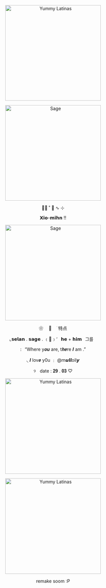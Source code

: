 </p>
<p align="center">
   <img width="300" src="https://64.media.tumblr.com/eacf1393e4dead13b7d8bd2288d6f68b/ff372627e89e0a4a-5b/s400x600/ccf4b40948ec8a7e17849de19b65e6231d2685a4.pnj" alt="Yummy Latinas">
<p align="center">
   <img width="300" src="https://64.media.tumblr.com/84e161a71c56df71ffe9cdc90e38f7d2/ff372627e89e0a4a-43/s1280x1920/de73ac853ff17f03ca69b3408e60572ab66bd9c4.pnj" alt="Sage">
<p align="center">
   ◌⃘          ˚          🥧          ∿          ⊹
<p align="center">
𝗫𝗶𝗼-𝗺𝗶𝗵𝗻 !!
<p align="center">
   <img width="300" src="https://64.media.tumblr.com/be63f53e52b2ef4a3731fe1f68f7a655/ff372627e89e0a4a-13/s400x600/ed83194bda699bc7b9fe9de6d720386bbe15b000.jpg" alt="Sage">
<p align="center">
❀ㅤ 🥧ㅤ ׁ 特点
<p align="center">
⌞𝘀𝗲𝗹𝗮𝗻 . 𝘀𝗮𝗴𝗲 . ﹙🥠﹚٬⠀𝗵𝗲 + 𝗵𝗶𝗺⠀그를⠀
<p align="center">
:⠀“Where y𝒐𝒖 are, t𝒉𝒆re 𝑰 am .”
<p align="center">
◟ 𝑰 lov𝒆 y0u  ﹕ @m𝙪𝙡𝙡oil𝙮
<p align="center">
       ୨ㅤdate  :  𝟐𝟗 . 𝟎𝟑 ♡
<p align="center">
   <img width="300" src="https://64.media.tumblr.com/84e161a71c56df71ffe9cdc90e38f7d2/ff372627e89e0a4a-43/s1280x1920/de73ac853ff17f03ca69b3408e60572ab66bd9c4.pnj" alt="Yummy Latinas">
<p align="center">
 <img width="300" src="https://64.media.tumblr.com/dd253c9933ad0cd9b0334cc0c7e0cbee/ff372627e89e0a4a-4d/s2048x3072/3745d59c25a55b3b2bcdc8433bcd4e5502dbffab.pnj" alt="Yummy Latinas">
<p align="center">
remake soom :P
